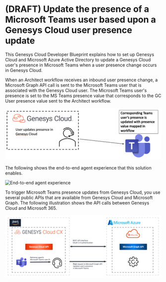 # (DRAFT) Update the presence of a Microsoft Teams user based upon a Genesys Cloud user presence update

This Genesys Cloud Developer Blueprint explains how to set up Genesys Cloud and Microsoft Azure Active Directory to update a Genesys Cloud user's presence in Microsoft Teams when a user presence change occurs in Genesys Cloud.

When an Architect workflow receives an inbound user presence change, a Microsoft Graph API call is sent to the Microsoft Teams user that is associated with the Genesys Cloud user. The Microsoft Teams user's presence is set to the MS Teams presence value that corresponds to the GC User presence value sent to the Architect workflow.

![Microsoft Teams agent view](blueprint/images/msteams-presence-workflow.png "Microsoft Teams presence update from an agent's point of view")

The following shows the end-to-end agent experience that this solution enables.

![End-to-end agent experience](blueprint/images/GCtoMSTeamsPresenceUpdatesbasedonGCPresenceChanges.gif "End-to-end agent experience")

To trigger Microsoft Teams presence updates from Genesys Cloud, you use several public APIs that are available from Genesys Cloud and Microsoft Graph. The following illustration shows the API calls between Genesys Cloud and Microsoft 365.

![The API calls between Genesys Cloud and Microsoft 365](blueprint/images/microsoft-teams-architect.png "The API calls between Genesys Cloud and Microsoft 365")
